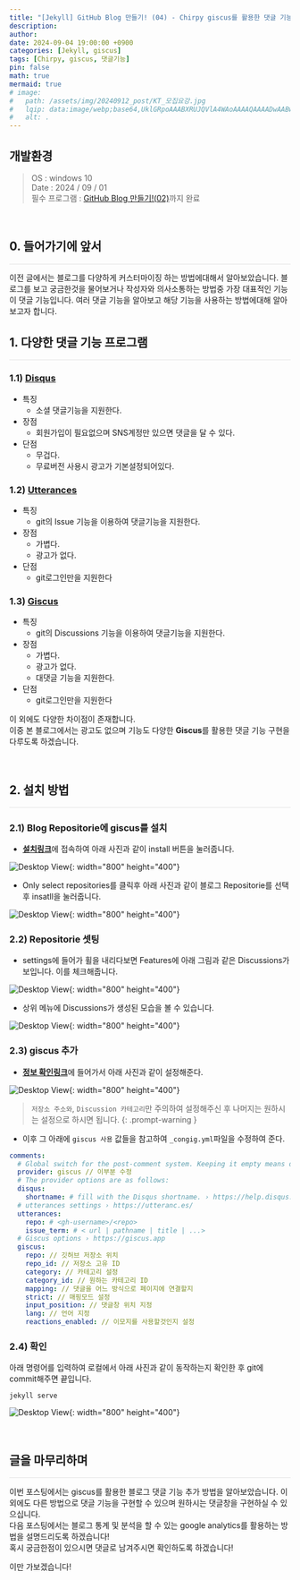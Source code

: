 ```yaml
---
title: "[Jekyll] GitHub Blog 만들기! (04) - Chirpy giscus를 활용한 댓글 기능 추가"
description: 
author:
date: 2024-09-04 19:00:00 +0900
categories: [Jekyll, giscus]
tags: [Chirpy, giscus, 댓글기능]
pin: false
math: true
mermaid: true
# image:
#   path: /assets/img/20240912_post/KT_모집요강.jpg
#   lqip: data:image/webp;base64,UklGRpoAAABXRUJQVlA4WAoAAAAQAAAADwAABwAAQUxQSDIAAAARL0AmbZurmr57yyIiqE8oiG0bejIYEQTgqiDA9vqnsUSI6H+oAERp2HZ65qP/VIAWAFZQOCBCAAAA8AEAnQEqEAAIAAVAfCWkAALp8sF8rgRgAP7o9FDvMCkMde9PK7euH5M1m6VWoDXf2FkP3BqV0ZYbO6NA/VFIAAAA
#   alt: .
---
```


## **개발환경**
>OS : windows 10 <br/>
Date : 2024 / 09 / 01 <br/>
필수 프로그램 : [GitHub Blog 만들기!(02)](https://lucky-seoyounghyun.github.io/posts/Jekyll-GitHub-Blog-%EB%A7%8C%EB%93%A4%EA%B8%B0-(02)-Chirpy-%EC%A0%81%EC%9A%A9/)까지 완료

<br/>

## **0. 들어가기에 앞서**
<hr style="height: 0.5px; background-color: rgba(0, 0, 0, .1); border: none;" />
이전 글에서는 블로그를 다양하게 커스터마이징 하는 방법에대해서 알아보았습니다.  
블로그를 보고 궁금한것을 물어보거나 작성자와 의사소통하는 방법중 가장 대표적인 기능이 댓글 기능입니다.  
여러 댓글 기능을 알아보고 해당 기능을 사용하는 방법에대해 알아보고자 합니다.

<br/>

## **1. 다양한 댓글 기능 프로그램**
<hr style="height: 0.5px; background-color: rgba(0, 0, 0, .1); border: none;" />

### 1.1) <a href="https://disqus.com/" target="_blank">Disqus</a>
- 특징
  - 소셜 댓글기능을 지원한다.
- 장점
  - 회원가입이 필요없으며 SNS계정만 있으면 댓글을 달 수 있다.
- 단점
  - 무겁다.
  - 무료버전 사용시 광고가 기본설정되어있다.

### 1.2) <a href="https://github.com/utterance/utterances" target="_blank">Utterances</a>
- 특징
  - git의 Issue 기능을 이용하여 댓글기능을 지원한다.
- 장점
  - 가볍다.
  - 광고가 없다.
- 단점
  - git로그인만을 지원한다

### 1.3) <a href="https://github.com/apps/giscus" target="_blank">Giscus</a>
- 특징
  - git의 Discussions 기능을 이용하여 댓글기능을 지원한다.
- 장점
  - 가볍다.
  - 광고가 없다.
  - 대댓글 기능을 지원한다.
- 단점
  - git로그인만을 지원한다

이 외에도 다양한 차이점이 존재합니다.  
이중 본 블로그에서는 광고도 없으며 기능도 다양한 **Giscus**를 활용한 댓글 기능 구현을 다루도록 하겠습니다.
  
<br/>

## **2. 설치 방법**
<hr style="height: 0.5px; background-color: rgba(0, 0, 0, .1); border: none;" />

### 2.1) Blog Repositorie에 giscus를 설치
- [**설치링크**](https://realfavicongenerator.net/)에 접속하여 아래 사진과 같이 install 버튼을 눌러줍니다.

![Desktop View](/assets/img/20240904_post/install.JPG){: width="800" height="400"}

- Only select repositories를 클릭후 아래 사진과 같이 블로그 Repositorie를 선택 후 insatll을 눌러줍니다.

![Desktop View](/assets/img/20240904_post/repositories.JPG){: width="800" height="400"}

### 2.2) Repositorie 셋팅
- settings에 들어가 휠을 내리다보면 Features에 아래 그림과 같은 Discussions가 보입니다. 이를 체크해줍니다.

![Desktop View](/assets/img/20240904_post/Discussions.JPG){: width="800" height="400"}

- 상위 메뉴에 Discussions가 생성된 모습을 볼 수 있습니다.

![Desktop View](/assets/img/20240904_post/menu.JPG){: width="800" height="400"}

### 2.3) giscus 추가
- [**정보 확인링크**](https://giscus.app/ko)에 들어가서 아래 사진과 같이 설정해준다.

![Desktop View](/assets/img/20240904_post/setting.JPG){: width="800" height="400"}

> `저장소 주소와`, `Discussion 카테고리`만 주의하여 설정해주신 후 나머지는 원하시는 설정으로 하시면 됩니다.
{: .prompt-warning }

- 이후 그 아래에 `giscus 사용` 값들을 참고하여 `_congig.yml`파일을 수정하여 준다.

```yaml
comments:
  # Global switch for the post-comment system. Keeping it empty means disabled.
  provider: giscus // 이부분 수정
  # The provider options are as follows:
  disqus:
    shortname: # fill with the Disqus shortname. › https://help.disqus.com/en/articles/1717111-what-s-a-shortname
  # utterances settings › https://utteranc.es/
  utterances:
    repo: # <gh-username>/<repo>
    issue_term: # < url | pathname | title | ...>
  # Giscus options › https://giscus.app
  giscus:
    repo: // 깃허브 저장소 위치
    repo_id: // 저장소 고유 ID
    category: // 카테고리 설정
    category_id: // 원하는 카테고리 ID
    mapping: // 댓글을 어느 방식으로 페이지에 연결할지
    strict: // 매핑모드 설정
    input_position: // 댓글창 위치 지정
    lang: // 언어 지정
    reactions_enabled: // 이모지를 사용할것인지 설정
```

### 2.4) 확인
아래 명령어를 입력하여 로컬에서 아래 사진과 같이 동작하는지 확인한 후 git에 commit해주면 끝입니다.
```
jekyll serve
```
![Desktop View](/assets/img/20240904_post/success.JPG){: width="800" height="400"}

<br/>

## **글을 마무리하며**

<hr style="height: 0.5px; background-color: rgba(0, 0, 0, .1); border: none;" />

이번 포스팅에서는 giscus를 활용한 블로그 댓글 기능 추가 방법을 알아보았습니다.
이 외에도 다른 방법으로 댓글 기능을 구현할 수 있으며 원하시는 댓글창을 구현하실 수 있으십니다.  
다음 포스팅에서는 블로그 통계 및 분석을 할 수 있는 google analytics를 활용하는 방법을 설명드리도록 하겠습니다!  
혹시 궁금한점이 있으시면 댓글로 남겨주시면 확인하도록 하겠습니다!

이만 가보겠습니다!

<br/>